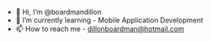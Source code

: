 - 👋 Hi, I’m @boardmandillon
- 🌱 I’m currently learning - Mobile Application Development
- 📫 How to reach me - dillonboardman@hotmail.com

<!---
boardmandillon/boardmandillon is a ✨ special ✨ repository because its `README.md` (this file) appears on your GitHub profile.
You can click the Preview link to take a look at your changes.
--->
